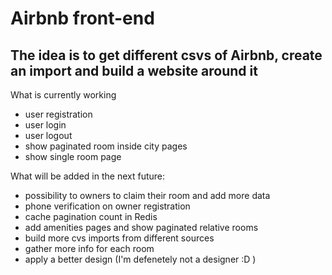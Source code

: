 # Airbnb front-end

## The idea is to get different csvs of Airbnb, create an import and build a website around it

What is currently working
- user registration
- user login
- user logout
- show paginated room inside city pages
- show single room page

What will be added in the next future:
- possibility to owners to claim their room and add more data
- phone verification on owner registration
- cache pagination count in Redis
- add amenities pages and show paginated relative rooms
- build more cvs imports from different sources
- gather more info for each room
- apply a better design (I'm defenetely not a designer :D )